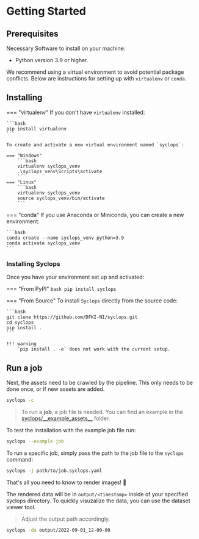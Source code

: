 # Getting Started

## Prerequisites

Necessary Software to install on your machine:


- Python version 3.9 or higher.

We recommend using a virtual environment to avoid potential package conflicts. Below are instructions for setting up with `virtualenv` or `conda`.

## Installing

=== "virtualenv"
    If you don't have `virtualenv` installed:

    ```bash
    pip install virtualenv
    ```

    To create and activate a new virtual environment named `syclops`:
    
    === "Windows"
        ```bash
        virtualenv syclops_venv
        .\syclops_venv\Scripts\activate
        ```
    === "Linux"
        ```bash
        virtualenv syclops_venv
        source syclops_venv/bin/activate
        ```

=== "conda"
    If you use Anaconda or Miniconda, you can create a new environment:

    ```bash
    conda create --name syclops_venv python=3.9
    conda activate syclops_venv
    ```


### Installing Syclops

Once you have your environment set up and activated:

=== "From PyPI"
    ```bash
    pip install syclops
    ```

=== "From Source"
    To install `Syclops` directly from the source code:

    ```bash
    git clone https://github.com/DFKI-NI/syclops.git
    cd syclops
    pip install .
    ```

    !!! warning
        `pip install . -e` does not work with the current setup.

## Run a job

Next, the assets need to be crawled by the pipeline. This only needs to be done once, or if new assets are added.
```bash
syclops -c
```

> To run a **job**, a job file is needed. You can find an example in the [syclops/\_\_example_assets\_\_](https://github.com/DFKI-NI/syclops/blob/main/syclops/__example_assets__/example_job.syclops.yaml) folder.

To test the installation with the example job file run:
```bash
syclops --example-job
```

To run a specific job, simply pass the path to the job file to the `syclops` command:
```bash
syclops -j path/to/job.syclops.yaml
```

That's all you need to know to render images! 🎉

The rendered data will be in `output/<timestamp>` inside of your specified syclops directory.
To quickly visuzalize the data, you can use the dataset viewer tool.

> Adjust the output path accordingly.

```bash
syclops -da output/2022-09-01_12-00-00
```
